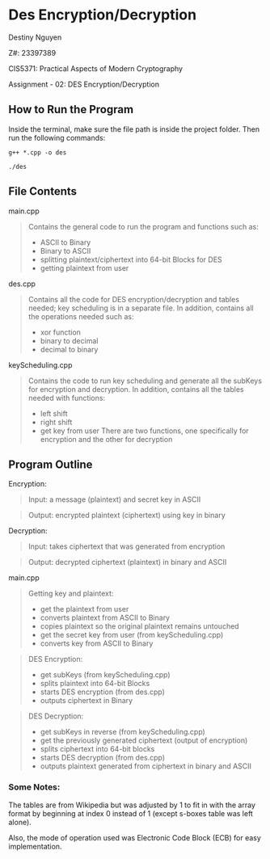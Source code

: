 # Des Encryption/Decryption 
Destiny Nguyen

Z#: 23397389

CIS5371: Practical Aspects of Modern Cryptography

Assignment - 02: DES Encryption/Decryption

## How to Run the Program
Inside the terminal, make sure the file path is inside the project folder. Then
run the following commands:

`g++ *.cpp -o des`

`./des`
## File Contents

main.cpp
> Contains the general code to run the program and functions such as: 
> * ASCII to Binary
> * Binary to ASCII
> * splitting plaintext/ciphertext into 64-bit Blocks for DES 
> * getting plaintext from user

des.cpp
> Contains all the code for DES encryption/decryption and tables needed; 
> key scheduling is in a separate file. In addition, contains all the operations needed
> such as: 
> * xor function
> * binary to decimal
> * decimal to binary

keyScheduling.cpp
> Contains the code to run key scheduling and generate all the subKeys for 
> encryption and decryption. In addition, contains all the tables needed with functions:
> * left shift
> * right shift
> * get key from user
> There are two functions, one specifically for encryption and the other for decryption

## Program Outline

Encryption: 
> Input: a message (plaintext) and secret key in ASCII

> Output: encrypted plaintext (ciphertext) using key in binary

Decryption:
> Input: takes ciphertext that was generated from encryption

> Output: decrypted ciphertext (plaintext) in binary and ASCII

main.cpp
> Getting key and plaintext: 
> * get the plaintext from user
> * converts plaintext from ASCII to Binary
> * copies plaintext so the original plaintext remains untouched
> * get the secret key from user (from keyScheduling.cpp)
> * converts key from ASCII to Binary 

> DES Encryption: 
> * get subKeys (from keyScheduling.cpp)
> * splits plaintext into 64-bit Blocks
> * starts DES encryption (from des.cpp)
> * outputs ciphertext in Binary

> DES Decryption:
> * get subKeys in reverse (from keyScheduling.cpp)
> * get the previously generated ciphertext (output of encryption)
> * splits ciphertext into 64-bit blocks
> * starts DES decryption (from des.cpp)
> * outputs plaintext generated from ciphertext in binary and ASCII

### Some Notes:
The tables are from Wikipedia but was adjusted by 1 to fit in with the array format
by beginning at index 0 instead of 1 (except s-boxes table was left alone).

Also, the mode of operation used was Electronic Code Block (ECB)
for easy implementation. 